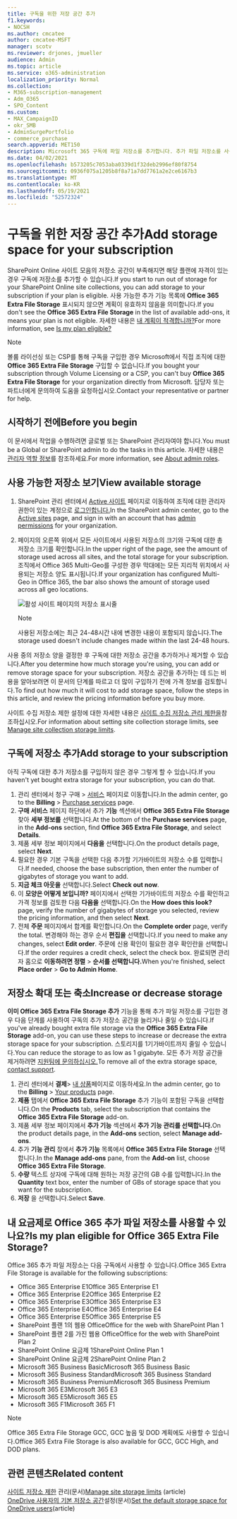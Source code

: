 ```yaml
---
title: 구독을 위한 저장 공간 추가
f1.keywords:
- NOCSH
ms.author: cmcatee
author: cmcatee-MSFT
manager: scotv
ms.reviewer: drjones, jmueller
audience: Admin
ms.topic: article
ms.service: o365-administration
localization_priority: Normal
ms.collection:
- M365-subscription-management
- Adm_O365
- SPO_Content
ms.custom:
- MAX_CampaignID
- okr_SMB
- AdminSurgePortfolio
- commerce_purchase
search.appverid: MET150
description: Microsoft 365 구독에 파일 저장소를 추가합니다. 추가 파일 저장소를 사용하면 SharePoint 온라인 및 OneDrive 더 많은 콘텐츠를 저장할 수 있습니다.
ms.date: 04/02/2021
ms.openlocfilehash: b573205c7053aba0339d1f32deb2996ef80f8754
ms.sourcegitcommit: 0936f075a1205b8f8a71a7dd7761a2e2ce6167b3
ms.translationtype: MT
ms.contentlocale: ko-KR
ms.lasthandoff: 05/19/2021
ms.locfileid: "52572324"
---
```

# <a name="add-storage-space-for-your-subscription"></a><span data-ttu-id="dedbc-104">구독을 위한 저장 공간 추가</span><span class="sxs-lookup"><span data-stu-id="dedbc-104">Add storage space for your subscription</span></span>

<span data-ttu-id="dedbc-105">SharePoint Online 사이트 모음의 저장소 공간이 부족해지면 해당 플랜에 자격이 있는 경우 구독에 저장소를 추가할 수 있습니다.</span><span class="sxs-lookup"><span data-stu-id="dedbc-105">If you start to run out of storage for your SharePoint Online site collections, you can add storage to your subscription if your plan is eligible.</span></span> <span data-ttu-id="dedbc-106">사용 가능한 추가 기능 목록에 **Office 365 Extra File Storage** 표시되지 않으면 계획이 유효하지 않음을 의미합니다.</span><span class="sxs-lookup"><span data-stu-id="dedbc-106">If you don't see the **Office 365 Extra File Storage** in the list of available add-ons, it means your plan is not eligible.</span></span> <span data-ttu-id="dedbc-107">자세한 내용은 [내 계획이 적격합니까?](#is-my-plan-eligible-for-office-365-extra-file-storage)</span><span class="sxs-lookup"><span data-stu-id="dedbc-107">For more information, see [Is my plan eligible?](#is-my-plan-eligible-for-office-365-extra-file-storage)</span></span>

> [!NOTE]
> <span data-ttu-id="dedbc-108">볼륨 라이선싱 또는 CSP를 통해 구독을 구입한 경우 Microsoft에서 직접 조직에 대한 **Office 365 Extra File Storage** 구입할 수 없습니다.</span><span class="sxs-lookup"><span data-stu-id="dedbc-108">If you bought your subscription through Volume Licensing or a CSP, you can't buy **Office 365 Extra File Storage** for your organization directly from Microsoft.</span></span> <span data-ttu-id="dedbc-109">담당자 또는 파트너에게 문의하여 도움을 요청하십시오.</span><span class="sxs-lookup"><span data-stu-id="dedbc-109">Contact your representative or partner for help.</span></span>

## <a name="before-you-begin"></a><span data-ttu-id="dedbc-110">시작하기 전에</span><span class="sxs-lookup"><span data-stu-id="dedbc-110">Before you begin</span></span>

<span data-ttu-id="dedbc-111">이 문서에서 작업을 수행하려면 글로벌 또는 SharePoint 관리자여야 합니다.</span><span class="sxs-lookup"><span data-stu-id="dedbc-111">You must be a Global or SharePoint admin to do the tasks in this article.</span></span> <span data-ttu-id="dedbc-112">자세한 내용은 [관리자 역할 정보](../admin/add-users/about-admin-roles.md)를 참조하세요.</span><span class="sxs-lookup"><span data-stu-id="dedbc-112">For more information, see [About admin roles](../admin/add-users/about-admin-roles.md).</span></span>

## <a name="view-available-storage"></a><span data-ttu-id="dedbc-113">사용 가능한 저장소 보기</span><span class="sxs-lookup"><span data-stu-id="dedbc-113">View available storage</span></span>

1. <span data-ttu-id="dedbc-114">SharePoint 관리 센터에서 <a href="https://admin.microsoft.com/sharepoint?page=siteManagement&modern=true" target="_blank">Active 사이트</a> 페이지로 이동하여 조직에 대한 관리자 권한이 있는 계정으로 [로그인합니다.](/sharepoint/sharepoint-admin-role)</span><span class="sxs-lookup"><span data-stu-id="dedbc-114">In the SharePoint admin center, go to the <a href="https://admin.microsoft.com/sharepoint?page=siteManagement&modern=true" target="_blank">Active sites</a> page, and sign in with an account that has [admin permissions](/sharepoint/sharepoint-admin-role) for your organization.</span></span>

2. <span data-ttu-id="dedbc-115">페이지의 오른쪽 위에서 모든 사이트에서 사용된 저장소의 크기와 구독에 대한 총 저장소 크기를 확인합니다.</span><span class="sxs-lookup"><span data-stu-id="dedbc-115">In the upper right of the page, see the amount of storage used across all sites, and the total storage for your subscription.</span></span> <span data-ttu-id="dedbc-116">조직에서 Office 365 Multi-Geo를 구성한 경우 막대에는 모든 지리적 위치에서 사용되는 저장소 양도 표시됩니다.</span><span class="sxs-lookup"><span data-stu-id="dedbc-116">If your organization has configured Multi-Geo in Office 365, the bar also shows the amount of storage used across all geo locations.</span></span>

   ![활성 사이트 페이지의 저장소 표시줄](/sharepoint/sharepointonline/media/active-sites-storage-bar.png)

   > [!NOTE]
   > <span data-ttu-id="dedbc-118">사용된 저장소에는 최근 24-48시간 내에 변경한 내용이 포함되지 않습니다.</span><span class="sxs-lookup"><span data-stu-id="dedbc-118">The storage used doesn't include changes made within the last 24-48 hours.</span></span>

<span data-ttu-id="dedbc-119">사용 중의 저장소 양을 결정한 후 구독에 대한 저장소 공간을 추가하거나 제거할 수 있습니다.</span><span class="sxs-lookup"><span data-stu-id="dedbc-119">After you determine how much storage you're using, you can add or remove storage space for your subscription.</span></span> <span data-ttu-id="dedbc-120">저장소 공간을 추가하는 데 드는 비용을 알아보려면 이 문서의 단계를 따르고 더 많이 구입하기 전에 가격 정보를 검토합니다.</span><span class="sxs-lookup"><span data-stu-id="dedbc-120">To find out how much it will cost to add storage space, follow the steps in this article, and review the pricing information before you buy more.</span></span>
  
<span data-ttu-id="dedbc-121">사이트 수집 저장소 제한 설정에 대한 자세한 내용은 [사이트 수집 저장소 관리 제한을](/sharepoint/manage-site-collection-storage-limits)참조하십시오.</span><span class="sxs-lookup"><span data-stu-id="dedbc-121">For information about setting site collection storage limits, see [Manage site collection storage limits](/sharepoint/manage-site-collection-storage-limits).</span></span>
  
## <a name="add-storage-to-your-subscription"></a><span data-ttu-id="dedbc-122">구독에 저장소 추가</span><span class="sxs-lookup"><span data-stu-id="dedbc-122">Add storage to your subscription</span></span>

<span data-ttu-id="dedbc-123">아직 구독에 대한 추가 저장소를 구입하지 않은 경우 그렇게 할 수 있습니다.</span><span class="sxs-lookup"><span data-stu-id="dedbc-123">If you haven't yet bought extra storage for your subscription, you can do that.</span></span>

1. <span data-ttu-id="dedbc-124">관리 센터에서 청구 구매  \> <a href="https://go.microsoft.com/fwlink/p/?linkid=868433" target="_blank">서비스</a> 페이지로 이동합니다.</span><span class="sxs-lookup"><span data-stu-id="dedbc-124">In the admin center, go to the **Billing** \> <a href="https://go.microsoft.com/fwlink/p/?linkid=868433" target="_blank">Purchase services</a> page.</span></span>
2. <span data-ttu-id="dedbc-125">**구매 서비스** 페이지 하단에서 추가 **기능** 섹션에서 **Office 365 Extra File Storage** 찾아 **세부 정보를** 선택합니다.</span><span class="sxs-lookup"><span data-stu-id="dedbc-125">At the bottom of the **Purchase services** page, in the **Add-ons** section, find **Office 365 Extra File Storage**, and select **Details**.</span></span>
3. <span data-ttu-id="dedbc-126">제품 세부 정보 페이지에서 **다음을** 선택합니다.</span><span class="sxs-lookup"><span data-stu-id="dedbc-126">On the product details page, select **Next**.</span></span>
4. <span data-ttu-id="dedbc-127">필요한 경우 기본 구독을 선택한 다음 추가할 기가바이트의 저장소 수를 입력합니다.</span><span class="sxs-lookup"><span data-stu-id="dedbc-127">If needed, choose the base subscription, then enter the number of gigabytes of storage you want to add.</span></span>
5. <span data-ttu-id="dedbc-128">**지금 체크 아웃을** 선택합니다.</span><span class="sxs-lookup"><span data-stu-id="dedbc-128">Select **Check out now**.</span></span>
6. <span data-ttu-id="dedbc-129">이 **모양은 어떻게 보입니까?** 페이지에서 선택한 기가바이트의 저장소 수를 확인하고 가격 정보를 검토한 다음 **다음을** 선택합니다.</span><span class="sxs-lookup"><span data-stu-id="dedbc-129">On the **How does this look?** page, verify the number of gigabytes of storage you selected, review the pricing information, and then select **Next**.</span></span>
7. <span data-ttu-id="dedbc-130">전체 **주문** 페이지에서 합계를 확인합니다.</span><span class="sxs-lookup"><span data-stu-id="dedbc-130">On the **Complete order** page, verify the total.</span></span> <span data-ttu-id="dedbc-131">변경해야 하는 경우 순서 **편집을** 선택합니다.</span><span class="sxs-lookup"><span data-stu-id="dedbc-131">If you need to make any changes, select **Edit order**.</span></span> <span data-ttu-id="dedbc-132">주문에 신용 확인이 필요한 경우 확인란을 선택합니다.</span><span class="sxs-lookup"><span data-stu-id="dedbc-132">If the order requires a credit check, select the check box.</span></span> <span data-ttu-id="dedbc-133">완료되면 관리자 홈으로 **이동하려면 정렬** \> **순서를 선택합니다.**</span><span class="sxs-lookup"><span data-stu-id="dedbc-133">When you're finished, select **Place order** \> **Go to Admin Home**.</span></span>

## <a name="increase-or-decrease-storage"></a><span data-ttu-id="dedbc-134">저장소 확대 또는 축소</span><span class="sxs-lookup"><span data-stu-id="dedbc-134">Increase or decrease storage</span></span>

<span data-ttu-id="dedbc-135">**이미 Office 365 Extra File Storage 추가** 기능을 통해 추가 파일 저장소를 구입한 경우 다음 단계를 사용하여 구독의 추가 저장소 공간을 늘리거나 줄일 수 있습니다.</span><span class="sxs-lookup"><span data-stu-id="dedbc-135">If you've already bought extra file storage via the **Office 365 Extra File Storage** add-on, you can use these steps to increase or decrease the extra storage space for your subscription.</span></span> <span data-ttu-id="dedbc-136">스토리지를 1기가바이트까지 줄일 수 있습니다.</span><span class="sxs-lookup"><span data-stu-id="dedbc-136">You can reduce the storage to as low as 1 gigabyte.</span></span> <span data-ttu-id="dedbc-137">모든 추가 저장 공간을 제거하려면 [지원팀에 문의하십시오.](../business-video/get-help-support.md)</span><span class="sxs-lookup"><span data-stu-id="dedbc-137">To remove all of the extra storage space, [contact support](../business-video/get-help-support.md).</span></span>

1. <span data-ttu-id="dedbc-138">관리 센터에서 **결제**\> <a href="https://go.microsoft.com/fwlink/p/?linkid=842054" target="_blank">내 상품</a>페이지로 이동하세요.</span><span class="sxs-lookup"><span data-stu-id="dedbc-138">In the admin center, go to the **Billing** \> <a href="https://go.microsoft.com/fwlink/p/?linkid=842054" target="_blank">Your products</a> page.</span></span>
2. <span data-ttu-id="dedbc-139">**제품** 탭에서 **Office 365 Extra File Storage** 추가 기능이 포함된 구독을 선택합니다.</span><span class="sxs-lookup"><span data-stu-id="dedbc-139">On the **Products** tab, select the subscription that contains the **Office 365 Extra File Storage** add-on.</span></span>
3. <span data-ttu-id="dedbc-140">제품 세부 정보 페이지에서 **추가 기능** 섹션에서 **추가 기능 관리를 선택합니다.**</span><span class="sxs-lookup"><span data-stu-id="dedbc-140">On the product details page, in the **Add-ons** section, select **Manage add-ons**.</span></span>
4. <span data-ttu-id="dedbc-141">추가 **기능 관리** 창에서 **추가 기능** 목록에서 **Office 365 Extra File Storage** 선택합니다.</span><span class="sxs-lookup"><span data-stu-id="dedbc-141">In the **Manage add-ons** pane, from the **Add-on** list, choose **Office 365 Extra File Storage**.</span></span>
5. <span data-ttu-id="dedbc-142">**수량** 텍스트 상자에 구독에 대해 원하는 저장 공간의 GB 수를 입력합니다.</span><span class="sxs-lookup"><span data-stu-id="dedbc-142">In the **Quantity** text box, enter the number of GBs of storage space that you want for the subscription.</span></span>
6. <span data-ttu-id="dedbc-143">**저장** 을 선택합니다.</span><span class="sxs-lookup"><span data-stu-id="dedbc-143">Select **Save**.</span></span>

## <a name="is-my-plan-eligible-for-office-365-extra-file-storage"></a><span data-ttu-id="dedbc-144">내 요금제로 Office 365 추가 파일 저장소를 사용할 수 있나요?</span><span class="sxs-lookup"><span data-stu-id="dedbc-144">Is my plan eligible for Office 365 Extra File Storage?</span></span>

<span data-ttu-id="dedbc-145">Office 365 추가 파일 저장소는 다음 구독에서 사용할 수 있습니다.</span><span class="sxs-lookup"><span data-stu-id="dedbc-145">Office 365 Extra File Storage is available for the following subscriptions:</span></span>
  
- <span data-ttu-id="dedbc-146">Office 365 Enterprise E1</span><span class="sxs-lookup"><span data-stu-id="dedbc-146">Office 365 Enterprise E1</span></span>
- <span data-ttu-id="dedbc-147">Office 365 Enterprise E2</span><span class="sxs-lookup"><span data-stu-id="dedbc-147">Office 365 Enterprise E2</span></span>
- <span data-ttu-id="dedbc-148">Office 365 Enterprise E3</span><span class="sxs-lookup"><span data-stu-id="dedbc-148">Office 365 Enterprise E3</span></span>
- <span data-ttu-id="dedbc-149">Office 365 Enterprise E4</span><span class="sxs-lookup"><span data-stu-id="dedbc-149">Office 365 Enterprise E4</span></span>
- <span data-ttu-id="dedbc-150">Office 365 Enterprise E5</span><span class="sxs-lookup"><span data-stu-id="dedbc-150">Office 365 Enterprise E5</span></span>
- <span data-ttu-id="dedbc-151">SharePoint 플랜 1의 웹용 Office</span><span class="sxs-lookup"><span data-stu-id="dedbc-151">Office for the web with SharePoint Plan 1</span></span>
- <span data-ttu-id="dedbc-152">SharePoint 플랜 2를 가진 웹용 Office</span><span class="sxs-lookup"><span data-stu-id="dedbc-152">Office for the web with SharePoint Plan 2</span></span>
- <span data-ttu-id="dedbc-153">SharePoint Online 요금제 1</span><span class="sxs-lookup"><span data-stu-id="dedbc-153">SharePoint Online Plan 1</span></span>
- <span data-ttu-id="dedbc-154">SharePoint Online 요금제 2</span><span class="sxs-lookup"><span data-stu-id="dedbc-154">SharePoint Online Plan 2</span></span>
- <span data-ttu-id="dedbc-155">Microsoft 365 Business Basic</span><span class="sxs-lookup"><span data-stu-id="dedbc-155">Microsoft 365 Business Basic</span></span>
- <span data-ttu-id="dedbc-156">Microsoft 365 Business Standard</span><span class="sxs-lookup"><span data-stu-id="dedbc-156">Microsoft 365 Business Standard</span></span>
- <span data-ttu-id="dedbc-157">Microsoft 365 Business Premium</span><span class="sxs-lookup"><span data-stu-id="dedbc-157">Microsoft 365 Business Premium</span></span>
- <span data-ttu-id="dedbc-158">Microsoft 365 E3</span><span class="sxs-lookup"><span data-stu-id="dedbc-158">Microsoft 365 E3</span></span>
- <span data-ttu-id="dedbc-159">Microsoft 365 E5</span><span class="sxs-lookup"><span data-stu-id="dedbc-159">Microsoft 365 E5</span></span>
- <span data-ttu-id="dedbc-160">Microsoft 365 F1</span><span class="sxs-lookup"><span data-stu-id="dedbc-160">Microsoft 365 F1</span></span>

> [!NOTE]
> <span data-ttu-id="dedbc-161">Office 365 Extra File Storage GCC, GCC 높음 및 DOD 계획에도 사용할 수 있습니다.</span><span class="sxs-lookup"><span data-stu-id="dedbc-161">Office 365 Extra File Storage is also available for GCC, GCC High, and DOD plans.</span></span>

## <a name="related-content"></a><span data-ttu-id="dedbc-162">관련 콘텐츠</span><span class="sxs-lookup"><span data-stu-id="dedbc-162">Related content</span></span>

<span data-ttu-id="dedbc-163">[사이트 저장소 제한](/sharepoint/manage-site-collection-storage-limits) 관리(문서)</span><span class="sxs-lookup"><span data-stu-id="dedbc-163">[Manage site storage limits](/sharepoint/manage-site-collection-storage-limits) (article)</span></span>\
<span data-ttu-id="dedbc-164">[OneDrive 사용자의 기본 저장소 공간](/onedrive/set-default-storage-space)설정(문서)</span><span class="sxs-lookup"><span data-stu-id="dedbc-164">[Set the default storage space for OneDrive users](/onedrive/set-default-storage-space)(article)</span></span>

